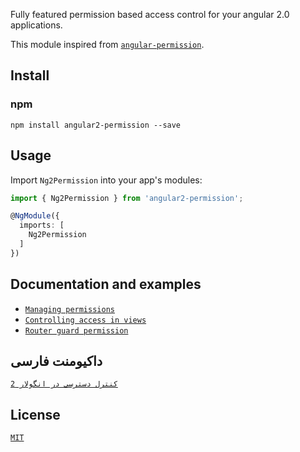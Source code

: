 ﻿
Fully featured permission based access control for your angular 2.0 applications.

This module inspired from [`angular-permission`](https://github.com/Narzerus/angular-permission).

## Install

### npm

```
npm install angular2-permission --save
```

## Usage

Import `Ng2Permission` into your app's modules:

``` typescript
import { Ng2Permission } from 'angular2-permission';

@NgModule({
  imports: [
    Ng2Permission
  ]
})
```

## Documentation and examples

* [`Managing permissions`](./doc/managing-permissions.md)
* [`Controlling access in views`](./doc/controlling-access-in-views.md)
* [`Router guard permission`](./doc/router-guard-permission.md)

## داکیومنت فارسی

[`کنترل دسترسی در انگولار 2`](http://codersblog.ir/post/?id=2006&slug=%DA%A9%D9%86%D8%AA%D8%B1%D9%84-%D8%AF%D8%B3%D8%AA%D8%B1%D8%B3%DB%8C-%D8%AF%D8%B1-angular-%D8%A8%D8%A7-%D8%A7%D8%B3%D8%AA%D9%81%D8%A7%D8%AF%D9%87-%D8%A7%D8%B2-ng2perm)


## License

[`MIT`](./LICENSE.md)
